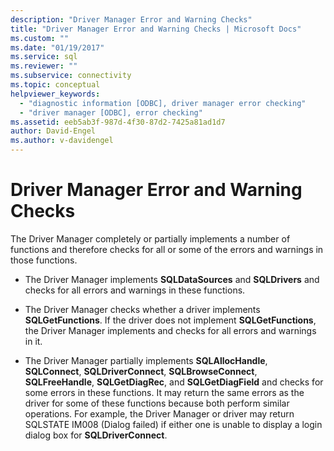 ```yaml
---
description: "Driver Manager Error and Warning Checks"
title: "Driver Manager Error and Warning Checks | Microsoft Docs"
ms.custom: ""
ms.date: "01/19/2017"
ms.service: sql
ms.reviewer: ""
ms.subservice: connectivity
ms.topic: conceptual
helpviewer_keywords: 
  - "diagnostic information [ODBC], driver manager error checking"
  - "driver manager [ODBC], error checking"
ms.assetid: eeb5ab3f-987d-4f30-87d2-7425a81ad1d7
author: David-Engel
ms.author: v-davidengel
---
```

# Driver Manager Error and Warning Checks
The Driver Manager completely or partially implements a number of functions and therefore checks for all or some of the errors and warnings in those functions.  
  
-   The Driver Manager implements **SQLDataSources** and **SQLDrivers** and checks for all errors and warnings in these functions.  
  
-   The Driver Manager checks whether a driver implements **SQLGetFunctions**. If the driver does not implement **SQLGetFunctions**, the Driver Manager implements and checks for all errors and warnings in it.  
  
-   The Driver Manager partially implements **SQLAllocHandle**, **SQLConnect**, **SQLDriverConnect**, **SQLBrowseConnect**, **SQLFreeHandle**, **SQLGetDiagRec**, and **SQLGetDiagField** and checks for some errors in these functions. It may return the same errors as the driver for some of these functions because both perform similar operations. For example, the Driver Manager or driver may return SQLSTATE IM008 (Dialog failed) if either one is unable to display a login dialog box for **SQLDriverConnect**.
